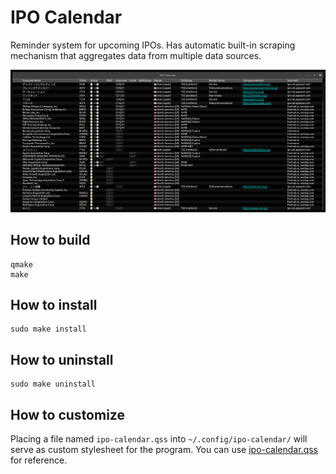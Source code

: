 # IPO Calendar

Reminder system for upcoming IPOs.  Has automatic built-in scraping mechanism that aggregates data from multiple data sources.

[![screenshot](assets/screenshot.png)](assets/screenshot.png)

## How to build

    qmake
    make


## How to install

    sudo make install


## How to uninstall

    sudo make uninstall


## How to customize

Placing a file named `ipo-calendar.qss` into `~/.config/ipo-calendar/` will serve as custom stylesheet for the program.
You can use [ipo-calendar.qss](res/styles/ipo-calendar.qss) for reference.
